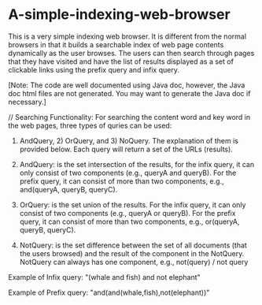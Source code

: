 # A-simple-indexing-web-browser
This is a very simple indexing web browser. It is different from the normal browsers in that it builds a searchable index of web page contents dynamically as the user browses. The users can then search through pages that they have visited and have the list of results displayed as a set of clickable links using the prefix query and infix query.

[Note: The code are well documented using Java doc, however, the Java doc html files are not generated. You may want to generate the Java doc if necessary.]

// Searching Functionality:
For searching the content word and key word in the web pages, three types of quries can be used:
1) AndQuery, 2) OrQuery, and 3) NoQuery. The explanation of them is provided below. Each query will return a set of the URLs (results).

1) AndQuery: is the set intersection of the results, for the infix query, it can only consist of two components (e.g., queryA and queryB). For the prefix query, it can consist of more than two components, e.g., and(queryA, queryB, queryC). 

2) OrQuery: is the set union of the results. For the infix query, it can only consist of two components (e.g., queryA or queryB). For the prefix query, it can consist of more than two components, e.g., or(queryA, queryB, queryC).

3) NotQuery: is the set difference between the set of all documents (that the users browsed) and the result of the component in the NotQuery. NotQuery can always has one component, e.g., not(query) / not query

Example of Infix query: 
"(whale and fish) and not elephant"

Example of Prefix query:
"and(and(whale,fish),not(elephant))"

